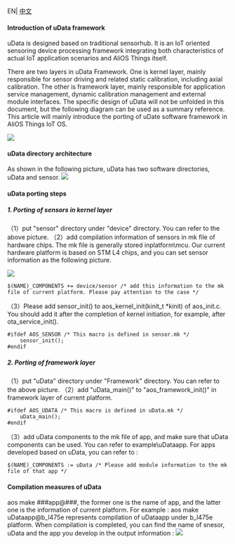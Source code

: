 EN| [中文](AliOS-Things-uData-Framework-Porting-Guide.zh)

#### Introduction of uData framework

uData is designed based on traditional sensorhub. It is an IoT oriented sensoring device processing framework integrating both characteristics of actual IoT application scenarios and AliOS Things itself. 

There are two layers in uData Framework. One is kernel layer, mainly responsible for sensor driving and related static calibration, including axial calibration. The other is framework layer, mainly responsible for application service management, dynamic calibration management and external module interfaces. The specific design of uData will not be unfolded in this document, but the following diagram can be used as a summary reference. This article will mainly introduce the porting of uDate software framework in AliOS Things IoT OS.

![](https://img.alicdn.com/tfs/TB1AMEtuCcqBKNjSZFgXXX_kXXa-826-569.png)

#### uData directory architecture

As shown in the following picture, uData has two software directories, uData and sensor. 
![](https://i.imgur.com/Kw1MSCg.png)

#### uData porting steps

##### 1. Porting of sensors in kernel layer

（1）put "sensor" directory under "device" directory. You can refer to the above picture.
（2）add compilation information of sensors in mk file of hardware chips. The mk file is generally stored inplatform\mcu\. Our current hardware platform is based on STM L4 chips, and you can set sensor information as the following picture.

![](https://i.imgur.com/Bf6J54T.png)

```
$(NAME)_COMPONENTS += device/sensor /* add this information to the mk file of current platform. Please pay attention to the case */
```

（3）Please add sensor\_init() to aos\_kernel\_init(kinit_t *kinit) of aos\_init.c. You should add it after the completion of kernel initiation, for example, after ota\_service\_init().

```
#ifdef AOS_SENSOR /* This macro is defined in sensor.mk */
    sensor_init();
#endif
```

##### 2. Porting of framework layer

（1）put "uData" directory under "Framework" directory. You can refer to the above picture.
（2）add "uData\_main()" to "aos\_framework_init()" in framework layer of current platform.

```
#ifdef AOS_UDATA /* This macro is defined in uData.mk */
    uData_main();
#endif
```

（3）add uData components to the mk file of app, and make sure that uData components can be used. You can refer to example\uDataapp. For apps developed based on uData, you can refer to :

```
$(NAME)_COMPONENTS := uData /* Please add module information to the mk file of that app */
```

#### Compilation measures of uData

aos make ###app@###, the former one is the name of app, and the latter one is the information of current platform. For example : 
aos make uDataapp@b_l475e represents compilation of uDataapp under b_l475e platform.
When compilation is completed, you can find the name of snesor, uData and the app you develop in the output information :
![](https://i.imgur.com/YfkUzsI.png)


